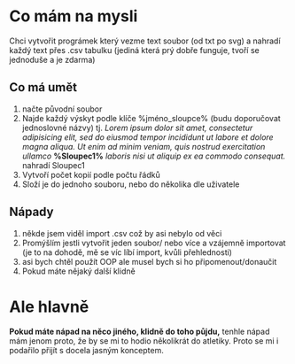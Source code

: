 # Co mám na mysli
Chci vytvořit prográmek který vezme text soubor (od txt po svg) a nahradí každý text přes .csv tabulku (jediná která prý dobře funguje, tvoří se jednoduše a je zdarma)
## Co má umět
1. načte původní soubor
2.  Najde každý výskyt  podle klíče %jméno_sloupce% (budu doporučovat jednoslovné názvy)
    tj.  _Lorem ipsum dolor sit amet, consectetur adipisicing elit, sed do eiusmod tempor incididunt ut labore et dolore magna aliqua. Ut enim ad minim veniam, quis nostrud exercitation ullamco_ **%Sloupec1%**  _laboris nisi ut aliquip ex ea commodo consequat._
    nahradí Sloupec1
3. Vytvoří počet kopií podle počtu řádků
4. Složí je do jednoho souboru, nebo do několika dle uživatele
## Nápady
1. někde jsem viděl import .csv což by asi nebylo od věci
2. Promýšlím jestli vytvořit jeden soubor/ nebo více a vzájemně importovat (je to na dohodě, mě se víc líbí import, kvůli přehlednosti)
3. asi bych chtěl použít OOP ale musel bych si ho připomenout/donaučit
4. Pokud máte nějaký další klidně
# **Ale hlavně**
**Pokud máte nápad na něco jiného, klidně do toho půjdu,** tenhle nápad mám jenom proto, že by se mi to hodio několikrát do atletiky.
Proto se mi i podařilo přijít s docela jasným konceptem.
